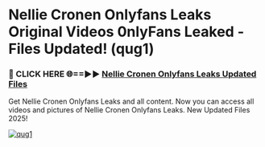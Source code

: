 # Nellie Cronen Onlyfans Leaks Original Videos 0nlyFans Leaked - Files Updated! (qug1)

<h3>🔴 CLICK HERE 🌐==►► <a href="https://tinyurl.com/brd5kh86" rel="nofollow">Nellie Cronen Onlyfans Leaks Updated Files</a></h3>

Get Nellie Cronen Onlyfans Leaks and all content. Now you can access all videos and pictures of Nellie Cronen Onlyfans Leaks. New Updated Files 2025!

[![qug1](https://i.imgur.com/K7sEzmb.gif)](https://tinyurl.com/brd5kh86)

